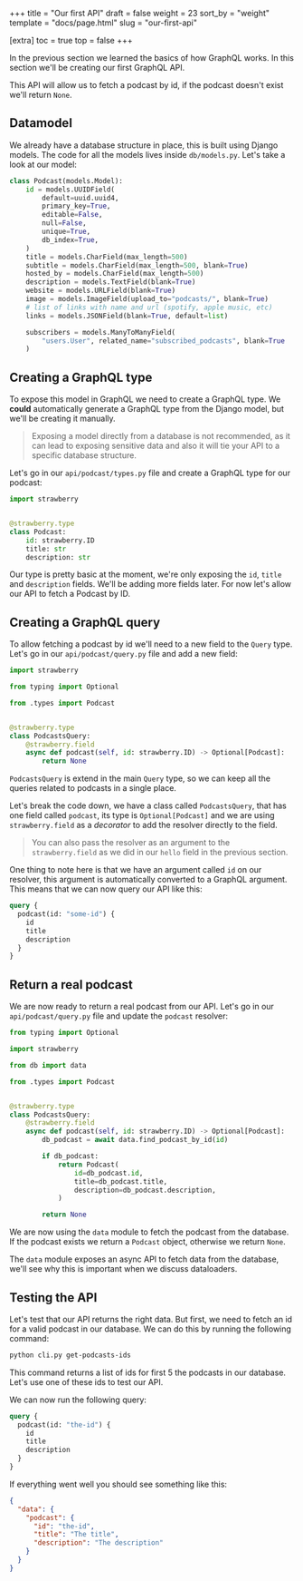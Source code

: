 +++
title = "Our first API"
draft = false
weight = 23
sort_by = "weight"
template = "docs/page.html"
slug = "our-first-api"

[extra]
toc = true
top = false
+++

In the previous section we learned the basics of how GraphQL works. In this
section we'll be creating our first GraphQL API.

This API will allow us to fetch a podcast by id, if the podcast doesn't exist
we'll return `None`.

## Datamodel

We already have a database structure in place, this is built using Django
models. The code for all the models lives inside `db/models.py`. Let's take a
look at our model:

```python
class Podcast(models.Model):
    id = models.UUIDField(
        default=uuid.uuid4,
        primary_key=True,
        editable=False,
        null=False,
        unique=True,
        db_index=True,
    )
    title = models.CharField(max_length=500)
    subtitle = models.CharField(max_length=500, blank=True)
    hosted_by = models.CharField(max_length=500)
    description = models.TextField(blank=True)
    website = models.URLField(blank=True)
    image = models.ImageField(upload_to="podcasts/", blank=True)
    # list of links with name and url (spotify, apple music, etc)
    links = models.JSONField(blank=True, default=list)

    subscribers = models.ManyToManyField(
        "users.User", related_name="subscribed_podcasts", blank=True
    )
```

## Creating a GraphQL type

To expose this model in GraphQL we need to create a GraphQL type. We **could**
automatically generate a GraphQL type from the Django model, but we'll be
creating it manually.

> Exposing a model directly from a database is not recommended, as it can lead
> to exposing sensitive data and also it will tie your API to a specific
> database structure.

Let's go in our `api/podcast/types.py` file and create a GraphQL type for our
podcast:

```python
import strawberry


@strawberry.type
class Podcast:
    id: strawberry.ID
    title: str
    description: str
```

Our type is pretty basic at the moment, we're only exposing the `id`, `title`
and `description` fields. We'll be adding more fields later. For now let's allow
our API to fetch a Podcast by ID.

## Creating a GraphQL query

To allow fetching a podcast by id we'll need to a new field to the `Query` type.
Let's go in our `api/podcast/query.py` file and add a new field:

```python
import strawberry

from typing import Optional

from .types import Podcast


@strawberry.type
class PodcastsQuery:
    @strawberry.field
    async def podcast(self, id: strawberry.ID) -> Optional[Podcast]:
        return None
```

`PodcastsQuery` is extend in the main `Query` type, so we can keep all the
queries related to podcasts in a single place.

Let's break the code down, we have a class called `PodcastsQuery`, that has one
field called `podcast`, its type is `Optional[Podcast]` and we are using
`strawberry.field` as a _decorator_ to add the resolver directly to the field.

> You can also pass the resolver as an argument to the `strawberry.field` as we
> did in our `hello` field in the previous section.

One thing to note here is that we have an argument called `id` on our resolver,
this argument is automatically converted to a GraphQL argument. This means that
we can now query our API like this:

```graphql
query {
  podcast(id: "some-id") {
    id
    title
    description
  }
}
```

## Return a real podcast

We are now ready to return a real podcast from our API. Let's go in our
`api/podcast/query.py` file and update the `podcast` resolver:

```python
from typing import Optional

import strawberry

from db import data

from .types import Podcast


@strawberry.type
class PodcastsQuery:
    @strawberry.field
    async def podcast(self, id: strawberry.ID) -> Optional[Podcast]:
        db_podcast = await data.find_podcast_by_id(id)

        if db_podcast:
            return Podcast(
                id=db_podcast.id,
                title=db_podcast.title,
                description=db_podcast.description,
            )

        return None
```

We are now using the `data` module to fetch the podcast from the database. If
the podcast exists we return a `Podcast` object, otherwise we return `None`.

The `data` module exposes an async API to fetch data from the database, we'll
see why this is important when we discuss dataloaders.

## Testing the API

Let's test that our API returns the right data. But first, we need to fetch an
id for a valid podcast in our database. We can do this by running the following
command:

```bash
python cli.py get-podcasts-ids
```

This command returns a list of ids for first 5 the podcasts in our database.
Let's use one of these ids to test our API.

We can now run the following query:

```graphql
query {
  podcast(id: "the-id") {
    id
    title
    description
  }
}
```

If everything went well you should see something like this:

```json
{
  "data": {
    "podcast": {
      "id": "the-id",
      "title": "The title",
      "description": "The description"
    }
  }
}
```
